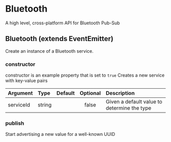 
# Bluetooth

A high level, cross-platform API for Bluetooth Pub-Sub


## Bluetooth (extends EventEmitter)

Create an instance of a Bluetooth service.


### constructor

constructor is an example property that is set to `true`
Creates a new service with key-value pairs

| Argument | Type | Default | Optional | Description |
| :---     | :--- | :---:   | :---:    | :---        |
| serviceId | string |  | false | Given a default value to determine the type |

### publish

Start advertising a new value for a well-known UUID

